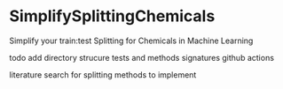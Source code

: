 # SimplifySplittingChemicals
Simplify your train:test Splitting for Chemicals in Machine Learning

todo
add directory strucure
tests and methods signatures
github actions

literature search for splitting methods to implement
